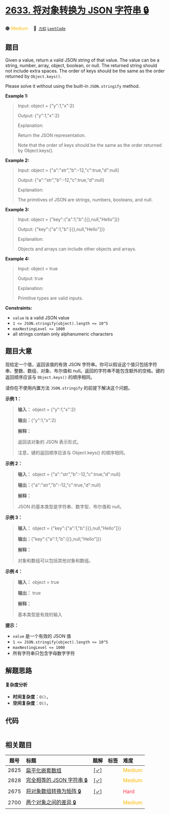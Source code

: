 # [2633. 将对象转换为 JSON 字符串 🔒](https://2xiao.github.io/leetcode-js/problem/2633.html)

🟠 <font color=#ffb800>Medium</font>&emsp; 🔗&ensp;[`力扣`](https://leetcode.cn/problems/convert-object-to-json-string) [`LeetCode`](https://leetcode.com/problems/convert-object-to-json-string)

## 题目

Given a value, return a valid JSON string of that value. The value can be a
string, number, array, object, boolean, or null. The returned string should
not include extra spaces. The order of keys should be the same as the order
returned by `Object.keys()`.

Please solve it without using the built-in `JSON.stringify` method.



**Example 1:**

> Input: object = {"y":1,"x":2}
> 
> Output: {"y":1,"x":2}
> 
> Explanation: 
> 
> Return the JSON representation.
> 
> Note that the order of keys should be the same as the order returned by Object.keys().

**Example 2:**

> Input: object = {"a":"str","b":-12,"c":true,"d":null}
> 
> Output: {"a":"str","b":-12,"c":true,"d":null}
> 
> Explanation:
> 
> The primitives of JSON are strings, numbers, booleans, and null.

**Example 3:**

> Input: object = {"key":{"a":1,"b":[{},null,"Hello"]}}
> 
> Output: {"key":{"a":1,"b":[{},null,"Hello"]}}
> 
> Explanation:
> 
> Objects and arrays can include other objects and arrays.

**Example 4:**

> Input: object = true
> 
> Output: true
> 
> Explanation:
> 
> Primitive types are valid inputs.



**Constraints:**

  * `value` is a valid JSON value
  * `1 <= JSON.stringify(object).length <= 10^5`
  * `maxNestingLevel <= 1000`
  * all strings contain only alphanumeric characters


## 题目大意

现给定一个值，返回该值的有效 JSON 字符串。你可以假设这个值只包括字符串、整数、数组、对象、布尔值和
null。返回的字符串不能包含额外的空格。键的返回顺序应该与 `Object.keys()` 的顺序相同。

请你在不使用内置方法 `JSON.stringify` 的前提下解决这个问题。



**示例 1：**

> 
> 
> 
> 
> 
> **输入：** object = {"y":1,"x":2}
> 
> **输出：**{"y":1,"x":2}
> 
> **解释：**
> 
> 返回该对象的 JSON 表示形式。
> 
> 注意，键的返回顺序应该与 Object.keys() 的顺序相同。

**示例 2：**

> 
> 
> 
> 
> 
> **输入：** object = {"a":"str","b":-12,"c":true,"d":null}
> 
> **输出：**{"a":"str","b":-12,"c":true,"d":null}
> 
> **解释：**
> 
> JSON 的基本类型是字符串、数字型、布尔值和 null。
> 
> 

**示例 3：**

> 
> 
> 
> 
> 
> **输入：** object = {"key":{"a":1,"b":[{},null,"Hello"]}}
> 
> **输出：**{"key":{"a":1,"b":[{},null,"Hello"]}}
> 
> **解释：**
> 
> 对象和数组可以包括其他对象和数组。
> 
> 

**示例 4：**

> 
> 
> 
> 
> 
> **输入：** object = true
> 
> **输出：** true
> 
> **解释：**
> 
> 基本类型是有效的输入



**提示：**

  * `value` 是一个有效的 JSON 值
  * `1 <= JSON.stringify(object).length <= 10^5`
  * `maxNestingLevel <= 1000`
  * 所有字符串只包含字母数字字符


## 解题思路

#### 复杂度分析

- **时间复杂度**：`O()`，
- **空间复杂度**：`O()`，

## 代码

```javascript

```

## 相关题目

<!-- prettier-ignore -->
| 题号 | 标题 | 题解 | 标签 | 难度 |
| :------: | :------ | :------: | :------ | :------ |
| 2625 | [扁平化嵌套数组](https://leetcode.com/problems/flatten-deeply-nested-array) | [[✓]](/problem/2625.md) |  | <font color=#ffb800>Medium</font> |
| 2628 | [完全相等的 JSON 字符串 🔒](https://leetcode.com/problems/json-deep-equal) | [[✓]](/problem/2628.md) |  | <font color=#ffb800>Medium</font> |
| 2675 | [将对象数组转换为矩阵 🔒](https://leetcode.com/problems/array-of-objects-to-matrix) | [[✓]](/problem/2675.md) |  | <font color=#ff334b>Hard</font> |
| 2700 | [两个对象之间的差异 🔒](https://leetcode.com/problems/differences-between-two-objects) |  |  | <font color=#ffb800>Medium</font> |